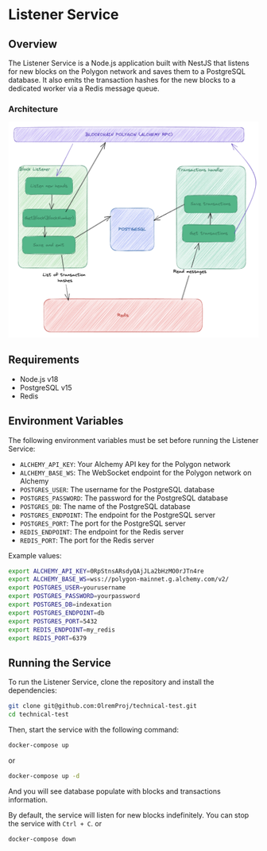 # Listener Service

## Overview

The Listener Service is a Node.js application built with NestJS that listens for new blocks on the Polygon network and saves them to a PostgreSQL database. It also emits the transaction hashes for the new blocks to a dedicated worker via a Redis message queue.

### Architecture

![alt text](./architecture.png)

## Requirements

- Node.js v18
- PostgreSQL v15
- Redis

## Environment Variables

The following environment variables must be set before running the Listener Service:

- `ALCHEMY_API_KEY`: Your Alchemy API key for the Polygon network
- `ALCHEMY_BASE_WS`: The WebSocket endpoint for the Polygon network on Alchemy
- `POSTGRES_USER`: The username for the PostgreSQL database
- `POSTGRES_PASSWORD`: The password for the PostgreSQL database
- `POSTGRES_DB`: The name of the PostgreSQL database
- `POSTGRES_ENDPOINT`: The endpoint for the PostgreSQL server
- `POSTGRES_PORT`: The port for the PostgreSQL server
- `REDIS_ENDPOINT`: The endpoint for the Redis server
- `REDIS_PORT`: The port for the Redis server

Example values:

```sh
export ALCHEMY_API_KEY=0RpStnsARsdyQAjJLa2bHzMO0rJTn4re
export ALCHEMY_BASE_WS=wss://polygon-mainnet.g.alchemy.com/v2/
export POSTGRES_USER=yourusername
export POSTGRES_PASSWORD=yourpassword
export POSTGRES_DB=indexation
export POSTGRES_ENDPOINT=db
export POSTGRES_PORT=5432
export REDIS_ENDPOINT=my_redis
export REDIS_PORT=6379
```

## Running the Service

To run the Listener Service, clone the repository and install the dependencies:

```sh
git clone git@github.com:OlremProj/technical-test.git
cd technical-test
```

Then, start the service with the following command:

```sh
docker-compose up
```

or

```sh
docker-compose up -d
```

And you will see database populate with blocks and transactions information.

By default, the service will listen for new blocks indefinitely. You can stop the service with `Ctrl + C`.
or

```sh
docker-compose down
```
